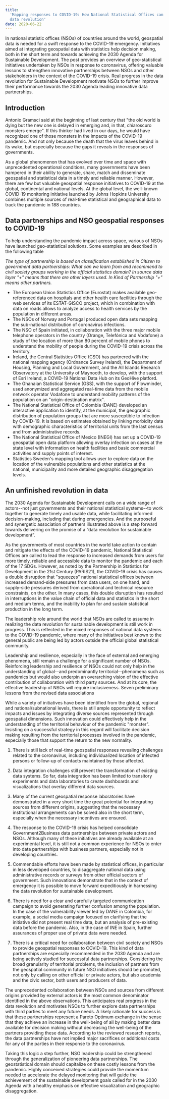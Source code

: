 ```yaml
---
title:
  'Mapping responses to COVID-19: How National Statistical Offices can leading a
  data revolution'
date: 2020-06-22
---
```


In national statistic offices (NSOs) of countries around the world, geospatial
data is needed for a swift response to the COVID-19 emergency. Initiatives aimed
at integrating geospatial data with statistics help decision making, both in the
short term and towards achieving the 2030 Agenda for Sustainable Development.
The post provides an overview of geo-statistical initiatives undertaken by NSOs
in response to coronavirus, offering valuable lessons to strengthen innovative
partnerships between NSOs and other stakeholders in the context of the COVID-19
crisis. Real progress in the data revolution for Sustainable Development
motivate NSOs to further improve their performance towards the 2030 Agenda
leading innovative data partnerships.

## Introduction

Antonio Gramsci said at the beginning of last century that "the old world is
dying but the new one is delayed in emerging and, in that, chiaroscuro monsters
emerge". If this thinker had lived in our days, he would have recognized one of
those monsters in the impacts of the COVID-19 pandemic. And not only because the
death that the virus leaves behind in its wake, but especially because the gaps
it reveals in the responses of governments.

As a global phenomenon that has evolved over time and space with unprecedented
operational conditions, many governments have been hampered in their ability to
generate, share, match and disseminate geospatial and statistical data in a
timely and reliable manner. However, there are few but valuable geospatial
response initiatives to COVID-19 at the global, continental and national levels.
At the global level, the well-known COVID-19 monitoring initiative launched by
Johns Hopkins University combines multiple sources of real-time statistical and
geographical data to track the pandemic in 188 countries.

## Data partnerships and NSO geospatial responses to COVID-19

To help understanding the pandemic impact across space, various of NSOs have
launched geo-statistical solutions. Some examples are described in the following
table

_The type of partnership is based on classification established in Citizen to
government data partnerships: What can we learn from and recommend to civil
society groups working in the official statistics domain? In source data layer
"+" means that there are other layers used. In Kind of Partnership "+" means
other partners._

- The European Union Statistics Office (Eurostat) makes available geo-referenced
  data on hospitals and other health care facilities through the web services of
  its ESTAT-GISCO project, which in combination with data on roads allows to
  analyze access to health services by the population in different areas.
- The NSOs of Norway and Portugal produced open data sets mapping the
  sub-national distribution of coronavirus infections.
- The NSO of Spain initiated, in collaboration with the three major mobile
  telephone operators in the country (Orange, Telefónica and Vodafone) a study
  of the location of more than 80 percent of mobile phones to understand the
  mobility of people during the COVID-19 crisis across the territory.
- Ireland, the Central Statistics Office (CSO) has partnered with the national
  mapping agency (Ordnance Survey Ireland), the Department of Housing, Planning
  and Local Government, and the All Islands Research Observatory at the
  University of Maynooth, to develop, with the support of Esri Ireland, a
  COVID-19 National Data Hub on its GeoHive platford.
- The Ghanaian Statistical Service (GSS), with the support of Flowminder, used
  anonymized and aggregated real-time data from the mobile network operator
  Vodafone to understand mobility patterns of the population on an
  "origin-destination matrix".
- The National Statistical Office of Colombia (DANE) developed an interactive
  application to identify, at the municipal, the geographic distribution of
  population groups that are more susceptible to infection by COVID-19. It is
  based on estimates obtained by linking morbidity data with demographic
  characteristics of territorial units from the last census and from
  administrative records.
- The National Statistical Office of Mexico (INEGI) has set up a COVID-19
  geospatial open data platform allowing overlay infection on cases at the state
  level with information on health facilities and basic commercial activities
  and supply points of interest.
- Statistics Sweden's mapping tool allows user to explore data on the location
  of the vulnerable populations and other statistics at the national,
  municipality and more detailed geographic disaggregation levels.

## An unfinished revolution in data

The 2030 Agenda for Sustainable Development calls on a wide range of actors--not
just governments and their national statistical systems--to work together to
generate timely and usable data, while facilitating informed decision-making,
including that during emergencies. And the purposeful and synergetic association
of partners illustrated above is a step forward towards delivering on the
promise of a “data revolution for sustainable development”.

As the governments of most countries in the world take action to contain and
mitigate the effects of the COVID-19 pandemic, National Statistical Offices are
called to lead the response to increased demands from users for more timely,
reliable and accessible data to monitor the pandemic and each of the 17 SDGs.
However, as noted by the Partnership in Statistics for Development in the 21st
Century (PARIS21), the COVID-19 crisis has causes a double disruption that
"squeezes" national statistical offices between increased demand-side pressures
from data users, on one hand, and supply-side pressures derived from operational
and technical resource constraints, on the other. In many cases, this double
disruption has resulted in interruptions in the value chain of official data and
statistics in the short and medium terms, and the inability to plan for and
sustain statistical production in the long term.

The leadership role around the world that NSOs are called to assume in realizing
the data revolution for sustainable development is still work in progress. This
is reflected in the mixed responses of national data systems to the COVID-19
pandemic, where many of the initiatives best known to the general public are
being led by actors outside the official global statistical community.

Leadership and resilience, especially in the face of external and emerging
phenomena, still remain a challenge for a significant number of NSOs.
Reinforcing leadership and resilience of NSOs could not only help in the
understanding of global--and predominantly territorial--phenomena such as
pandemics but would also underpin an overarching vision of the effective
contribution of collaboration with third party sources. And at its core, the
effective leadership of NSOs will require inclusiveness. Seven preliminary
lessons from the revised data associations

While a variety of initiatives have been identified from the global, regional
and national/subnational levels, there is still ample opportunity to reflect
impacts and issues by integrating diverse sources represented through geospatial
dimensions. Such innovation could effectively help in the understanding of the
territorial behaviour of the pandemic "monster". Insisting on a successful
strategy in this regard will facilitate decision making resulting from the
territorial processes involved in the pandemic, especially those that support
the return to the new normality.

1. There is still lack of real-time geospatial responses revealing challenges
   related to the coronavirus, including individualized location of infected
   persons or follow-up of contacts maintained by those affected.

2. Data integration challenges still prevent the transformation of existing data
   systems. So far, data integration has been limited to transitory experiments
   and data laboratories to create dashboards and visualizations that overlay
   different data sources.

3. Many of the current geospatial response laboratories have demonstrated in a
   very short time the great potential for integrating sources from different
   origins, suggesting that the necessary institutional arrangements can be
   solved also in the short term, especially when the necessary incentives are
   ensured.

4. The response to the COVID-19 crisis has helped consolidate
   Government2Business data partnerships between private actors and NSOs.
   Although many of these initiatives are already available at an experimental
   level, it is still not a common experience for NSOs to enter into data
   partnerships with business partners, especially not in developing countries.

5. Commendable efforts have been made by statistical offices, in particular in
   less developed countries, to disaggregate national data using administrative
   records or surveys from other official sectors of government. Such
   innovations demonstrate that in the context of emergency it is possible to
   move forward expeditiously in harnessing the data revolution for sustainable
   development.

6. There is need for a clear and carefully targeted communication campaign to
   avoid generating further confusion among the population. In the case of the
   vulnerability viewer led by DANE in Colombia, for example, a social media
   campaign focused on clarifying that the initiative did not present real time
   data, but an analysis of pre-existing data before the pandemic. Also, in the
   case of INE in Spain, further assurances of proper use of private data were
   needed.

7. There is a critical need for collaboration between civil society and NSOs to
   provide geospatial responses to COVID-19. This kind of data partnerships are
   especially recommended in the 2030 Agenda and are being actively studied for
   successful data partnerships. Considering the broad granularity of
   territorial problems, the inclusion of partners from the geospatial community
   in future NSO initiatives should be promoted, not only by calling on other
   official or private actors, but also academia and the civic sector, both
   users and producers of data.

The unprecedented collaboration between NSOs and sources from different origins
provided by external actors is the most common denominator identified in the
above observations. This anticipates real progress in the data revolution and
motivates NSOs to further explore data partnerships with third parties to meet
any future needs. A likely rationale for success is that these partnerships
represent a Pareto Optimum exchange in the sense that they achieve an increase
in the well-being of all by making better data available for decision making
without decreasing the well-being of the partners providing these data.
According to the reviewed research reports, the data partnerships have not
implied major sacrifices or additional costs for any of the parties in their
response to the coronavirus.

Taking this logic a step further, NSO leadership could be strengthened through
the generalization of pioneering data partnerships. The geostatistical domain
should capitalize on these costly lessons from the pandemic. Highly conceived
strategies could provide the momentum needed to accelerate the delayed
monitoring that will guide the achievement of the sustainable development goals
called for in the 2030 Agenda with a healthy emphasis on effective visualization
and geographic disaggregation.

